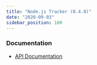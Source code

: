 ```yaml
---
title: "Node.js Tracker (0.4.0)"
date: "2020-09-03"
sidebar_position: 100
---
```


### Documentation

- [API Documentation](https://snowplow.github.io/snowplow-nodejs-tracker/)
